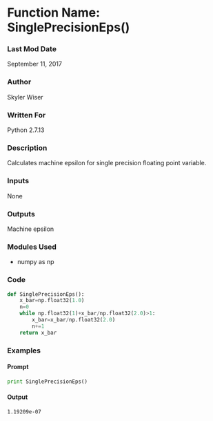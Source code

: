 # Function Name: SinglePrecisionEps()

### Last Mod Date
September 11, 2017
### Author
Skyler Wiser
### Written For
Python 2.7.13
### Description
Calculates machine epsilon for single precision floating point variable.
### Inputs
None
### Outputs
Machine epsilon
### Modules Used
* numpy as np
### Code
```python
def SinglePrecisionEps():
    x_bar=np.float32(1.0)
    n=0
    while np.float32(1)+x_bar/np.float32(2.0)>1:
        x_bar=x_bar/np.float32(2.0)
        n+=1
    return x_bar
```
### Examples
#### Prompt
```python
print SinglePrecisionEps()
```
#### Output

```
1.19209e-07
```

